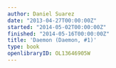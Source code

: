 ```yaml
---
author: Daniel Suarez
date: "2013-04-27T00:00:00Z"
started: "2014-05-02T00:00:00Z"
finished: "2014-05-16T00:00:00Z"
title: 'Daemon (Daemon, #1)'
type: book
openlibraryID: OL13646905W
---
```


